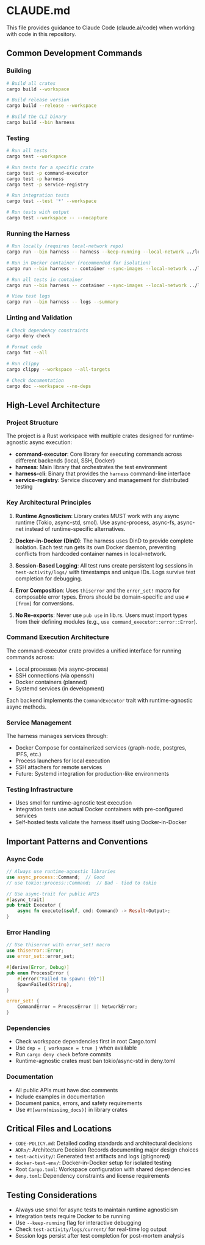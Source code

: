 # CLAUDE.md

This file provides guidance to Claude Code (claude.ai/code) when working with code in this repository.

## Common Development Commands

### Building
```bash
# Build all crates
cargo build --workspace

# Build release version
cargo build --release --workspace

# Build the CLI binary
cargo build --bin harness
```

### Testing
```bash
# Run all tests
cargo test --workspace

# Run tests for a specific crate
cargo test -p command-executor
cargo test -p harness
cargo test -p service-registry

# Run integration tests
cargo test --test '*' --workspace

# Run tests with output
cargo test --workspace -- --nocapture
```

### Running the Harness
```bash
# Run locally (requires local-network repo)
cargo run --bin harness -- harness --keep-running --local-network ../local-network

# Run in Docker container (recommended for isolation)
cargo run --bin harness -- container --sync-images --local-network ../local-network harness

# Run all tests in container
cargo run --bin harness -- container --sync-images --local-network ../local-network all

# View test logs
cargo run --bin harness -- logs --summary
```

### Linting and Validation
```bash
# Check dependency constraints
cargo deny check

# Format code
cargo fmt --all

# Run clippy
cargo clippy --workspace --all-targets

# Check documentation
cargo doc --workspace --no-deps
```

## High-Level Architecture

### Project Structure
The project is a Rust workspace with multiple crates designed for runtime-agnostic async execution:

- **command-executor**: Core library for executing commands across different backends (local, SSH, Docker)
- **harness**: Main library that orchestrates the test environment
- **harness-cli**: Binary that provides the `harness` command-line interface
- **service-registry**: Service discovery and management for distributed testing

### Key Architectural Principles

1. **Runtime Agnosticism**: Library crates MUST work with any async runtime (Tokio, async-std, smol). Use async-process, async-fs, async-net instead of runtime-specific alternatives.

2. **Docker-in-Docker (DinD)**: The harness uses DinD to provide complete isolation. Each test run gets its own Docker daemon, preventing conflicts from hardcoded container names in local-network.

3. **Session-Based Logging**: All test runs create persistent log sessions in `test-activity/logs/` with timestamps and unique IDs. Logs survive test completion for debugging.

4. **Error Composition**: Uses `thiserror` and the `error_set!` macro for composable error types. Errors should be domain-specific and use `#[from]` for conversions.

5. **No Re-exports**: Never use `pub use` in lib.rs. Users must import types from their defining modules (e.g., `use command_executor::error::Error`).

### Command Execution Architecture
The command-executor crate provides a unified interface for running commands across:
- Local processes (via async-process)
- SSH connections (via openssh)
- Docker containers (planned)
- Systemd services (in development)

Each backend implements the `CommandExecutor` trait with runtime-agnostic async methods.

### Service Management
The harness manages services through:
- Docker Compose for containerized services (graph-node, postgres, IPFS, etc.)
- Process launchers for local execution
- SSH attachers for remote services
- Future: Systemd integration for production-like environments

### Testing Infrastructure
- Uses smol for runtime-agnostic test execution
- Integration tests use actual Docker containers with pre-configured services
- Self-hosted tests validate the harness itself using Docker-in-Docker

## Important Patterns and Conventions

### Async Code
```rust
// Always use runtime-agnostic libraries
use async_process::Command;  // Good
// use tokio::process::Command;  // Bad - tied to tokio

// Use async-trait for public APIs
#[async_trait]
pub trait Executor {
    async fn execute(&self, cmd: Command) -> Result<Output>;
}
```

### Error Handling
```rust
// Use thiserror with error_set! macro
use thiserror::Error;
use error_set::error_set;

#[derive(Error, Debug)]
pub enum ProcessError {
    #[error("Failed to spawn: {0}")]
    SpawnFailed(String),
}

error_set! {
    CommandError = ProcessError || NetworkError;
}
```

### Dependencies
- Check workspace dependencies first in root Cargo.toml
- Use `dep = { workspace = true }` when available
- Run `cargo deny check` before commits
- Runtime-agnostic crates must ban tokio/async-std in deny.toml

### Documentation
- All public APIs must have doc comments
- Include examples in documentation
- Document panics, errors, and safety requirements
- Use `#![warn(missing_docs)]` in library crates

## Critical Files and Locations

- `CODE-POLICY.md`: Detailed coding standards and architectural decisions
- `ADRs/`: Architecture Decision Records documenting major design choices
- `test-activity/`: Generated test artifacts and logs (gitignored)
- `docker-test-env/`: Docker-in-Docker setup for isolated testing
- Root `Cargo.toml`: Workspace configuration with shared dependencies
- `deny.toml`: Dependency constraints and license requirements

## Testing Considerations

- Always use smol for async tests to maintain runtime agnosticism
- Integration tests require Docker to be running
- Use `--keep-running` flag for interactive debugging
- Check `test-activity/logs/current/` for real-time log output
- Session logs persist after test completion for post-mortem analysis